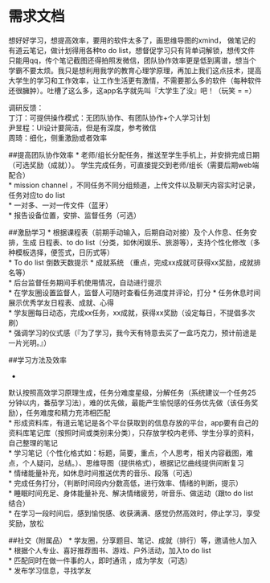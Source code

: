 # 需求文档


想好好学习，想提高效率，要用的软件太多了，画思维导图的xmind， 做笔记的有道云笔记，做计划得用各种to do list，想督促学习只有背单词解锁，想传文件只能用qq，传个笔记截图还得拍照发微信，团队协作效率更是低到离谱，想当个学霸不要太烦。我只是想利用我学的教育心理学原理，再加上我们这点技术，提高大学生的学习和工作效率，让工作生活更有激情，不需要那么多的软件（每种软件还很臃肿）。吐槽了这么多，这app名字就先叫『大学生了没』吧！（玩笑 = =）

调研反馈：  
丁汀：可提供操作模式：无团队协作、有团队协作+个人学习计划  
尹昱程：UI设计要简洁，但是有深度，参考微信   
周琦：细化，侧重激励或者效率    

##提高团队协作效率
* 
老师/组长分配任务，推送至学生手机上，并安排完成日期（可选奖励（成就））。
学生完成任务，可直接提交到老师/组长（需要后期web端配合）  
* 
mission channel ，不同任务不同分组频道，上传文件以及聊天内容实时记录，任务对应to do list  
* 
一对多、一对一传文件（蓝牙）  
* 
报告设备位置，安排、监督任务（可选）  

##激励学习
* 
根据课程表（前期手动输入，后期自动对接）及个人作息、任务安排，生成 日程表、to do list（分类，如休闲娱乐、旅游等），支持个性化修改（多种模板选择，便签式，日历式等）    
* 
To do list 倒数天数提示
* 
成就系统 （重点，完成xx成就可获得xx奖励，成就排名等）  
* 
后台监督任务期间手机使用情况，自动进行提示  
* 
在学友圈设置监督人，监督人可随时查看任务进度并评论，打分
* 
任务休息时间展示优秀学友日程表、成就、心得  
* 
学友圈每日动态，完成xx任务，xx成就，获得xx奖励（设定每日，不提倡多次刷）  
* 
强调学习的仪式感（『为了学习，我今天有特意去买了一盒巧克力，预计前途是一片光明。』）  

##学习方法及效率

* 
默认按照高效学习原理生成，任务分难度星级，分解任务（系统建议一个任务25分钟以内，番茄学习法），难的优先做，最能产生愉悦感的任务优先做（该任务奖励），任务难度和精力充沛相匹配  
* 
形成资料库，有道云笔记是各个平台获取到的信息存放的平台，app要有自己的资料库笔记库（按照时间或类别来分类），只存放学校内老师、学生分享的资料，自己整理的笔记  
* 
学习笔记（个性化格式如：标题，简要，重点，个人思考，相关内容截图，难点，个人疑问，总结。）、思维导图（提供格式），根据记忆曲线提供间断复习  
* 
情绪能量补充，如休息时间推送优秀的音乐、段落（可选）  
* 
完成任务打分，（判断时间段内分数高低，进行效率、情绪的判断，提示）  
* 
睡眠时间充足、身体能量补充、解决情绪疲劳，听音乐、做运动（跟to do list 结合）  
* 
在学习一段时间后，感到愉悦感、收获满满、感觉仍然高效时，停止学习，享受奖励，放松

##社交（附属品）
* 
学友圈，分享题目、笔记、成就（排行）等，邀请他人加入  
* 
根据个人专业、喜好推荐图书、游戏、户外活动，加入to do list  
* 
匹配同时在做一件事的人，即时通讯  ，成为学友（可选）  
* 
发布学习信息，寻找学友  
